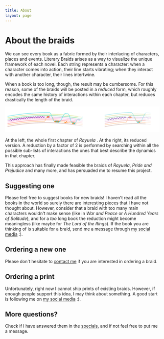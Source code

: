 ```yaml
---
title: About
layout: page
---
```

# About the braids

We can see every book as a fabric formed by their interlacing of characters, places and events. Literary Braids arises as a way to visualize the unique framework of each novel. Each string represents a character: when a character comes into action, their line starts vibrating; when they interact with another character, their lines intertwine.

When a book is too long, though, the result may be cumbersome. For this reason, some of the braids will be posted in a *reduced* form, which roughly encodes the same history of interactions within each chapter, but reduces drastically the length of the braid. 


![Reduction](../assets/images/about_reduced.png)
<figcaption class="caption">At the left, the whole first chapter of <i>Rayuela </i>. At the right, its reduced version. A reduction by a factor of 2 is performed by searching within all the possible sub-lists of interactions the ones that best describe the dynamics in that chapter. </figcaption>

This approach has finally made feasible the braids of *Rayuela*, *Pride and Prejudice* and many more, and has persuaded me to resume this project. 

## Suggesting one

Please feel free to suggest books for new braids! I haven't read all the books in the world so surely there are interesting pieces that I have not thought about. However, consider that a braid with too many main characters wouldn't make sense (like in *War and Peace* or *A Hundred Years of Solitude*), and for a *too* long book the reduction might become meaningless (like maybe for *The Lord of the Rings*). If the book you are thinking of is suitable for a braid, send me a message through <a href="../">my social media</a> :).

## Ordering a new one

Please don't hesitate to <a href="mailto:bookbraids@gmail.com">contact me</a> if you are interested in ordering a braid. 

## Ordering a print

Unfortunately, right now I cannot ship prints of existing braids. However, if enough people support this idea, I may think about something. A good start is following me on <a href="../">my social media</a> :).

## More questions?

Check if I have answered them in the <a href="../tags/#specials">specials</a>, and if not feel free to put me a message. 

